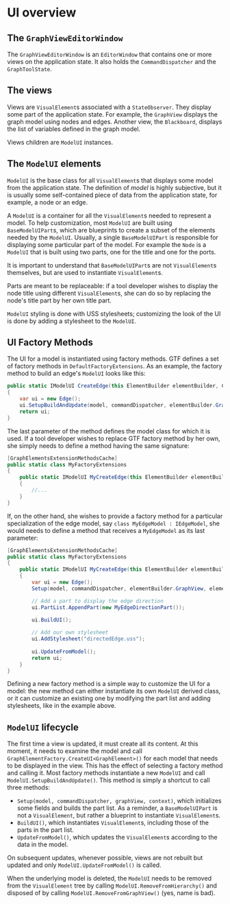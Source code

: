 # UI overview

## The `GraphViewEditorWindow`

The `GraphViewEditorWindow` is an `EditorWindow` that contains one or more
views on the application state. It also holds the `CommandDispatcher` and
the `GraphToolState`.

## The views

Views are `VisualElement`s associated with a `StateObserver`. They display
some part of the application state. For example, the `GraphView` displays
the graph model using nodes and edges. Another view, the `Blackboard`,
displays the list of variables defined in the graph model.

Views children are `ModelUI` instances.

## The `ModelUI` elements

`ModelUI` is the base class for all `VisualElement`s that displays some
model from the application state. The definition of *model* is highly
subjective, but it is usually some self-contained piece of data from the
application state, for example, a node or an edge.

A `ModelUI` is a container for all the `VisualElement`s needed
to represent a model. To help customization, most `ModelUI` are built using
`BaseModelUIPart`s, which are blueprints to create a subset of the elements
needed by the `ModelUI`.
Usually, a single `BaseModelUIPart` is responsible for displaying some particular
part of the model. For example the `Node` is a `ModelUI` that is built
using two parts, one for the title and one for the ports.

It is important to understand that `BaseModelUIPart`s are not `VisualElement`s
themselves, but are used to instantiate `VisualElement`s.

Parts are meant
to be replaceable: if a tool developer wishes to display the node title
using different `VisualElement`s, she can do so by replacing the node's
title part by her own title part.

`ModelUI` styling is done with USS stylesheets; customizing the look of the
UI is done by adding a stylesheet to the `ModelUI`.

## UI Factory Methods

The UI for a model is instantiated using factory methods. GTF defines
a set of factory methods in `DefaultFactoryExtensions`. As an example,
the factory method to build an edge's `ModelUI` looks like this:

```csharp
public static IModelUI CreateEdge(this ElementBuilder elementBuilder, CommandDispatcher commandDispatcher, IEdgeModel model)
{
    var ui = new Edge();
    ui.SetupBuildAndUpdate(model, commandDispatcher, elementBuilder.GraphView, elementBuilder.Context);
    return ui;
}
```

The last parameter of the method defines the model class for which it is used.
If a tool developer wishes to replace GTF factory method by her own, she simply
needs to define a method having the same signature:

```csharp
[GraphElementsExtensionMethodsCache]
public static class MyFactoryExtensions
{
    public static IModelUI MyCreateEdge(this ElementBuilder elementBuilder, CommandDispatcher commandDispatcher, IEdgeModel model)
    {
        //...
    }
}
```

If, on the other hand, she wishes to provide a factory method for a particular
specialization of the edge model, say `class MyEdgeModel : IEdgeModel`,
she would needs to define a method that receives a `MyEdgeModel` as its last parameter:

```csharp
[GraphElementsExtensionMethodsCache]
public static class MyFactoryExtensions
{
    public static IModelUI MyCreateEdge(this ElementBuilder elementBuilder, CommandDispatcher commandDispatcher, MyDirectedEdgeModel model)
    {
        var ui = new Edge();
        Setup(model, commandDispatcher, elementBuilder.GraphView, elementBuilder.GraphView);

        // Add a part to display the edge direction
        ui.PartList.AppendPart(new MyEdgeDirectionPart());

        ui.BuildUI();
        
        // Add our own stylesheet
        ui.AddStylesheet("directedEdge.uss");
        
        ui.UpdateFromModel();
        return ui;
    }
}
```

Defining a new factory method is a simple way to customize the UI for a model:
the new method can either instantiate its own `ModelUI` derived class, or it can
customize an existing one by modifying the part list and adding stylesheets,
like in the example above.

## `ModelUI` lifecycle

The first time a view is updated, it must create all its content. At this moment,
it needs to examine the model and call `GraphElementFactory.CreateUI<GraphElement>()`
for each model that needs to be displayed in the view. This has the effect of
selecting a factory method and calling it. Most factory methods instantiate a new
`ModelUI` and call `ModelUI.SetupBuildAndUpdate()`. This method is simply a
shortcut to call three methods:

- `Setup(model, commandDispatcher, graphView, context)`, which initializes some fields and
  builds the part list. As a reminder, a `BaseModelUIPart` is not a `VisualElement`, but rather
  a blueprint to instantiate `VisualElement`s.
- `BuildUI()`, which instantiates `VisualElement`s, including those of the parts in the part list.
- `UpdateFromModel()`, which updates the `VisualElement`s according to the data in the model.

On subsequent updates, whenever possible, views are not rebuilt but updated and
only `ModelUI.UpdateFromModel()` is called.

When the underlying model is deleted, the `ModelUI` needs to be removed from the
`VisualElement` tree by calling `ModelUI.RemoveFromHierarchy()` and disposed of
by calling `ModelUI.RemoveFromGraphView()` (yes, name is bad).
